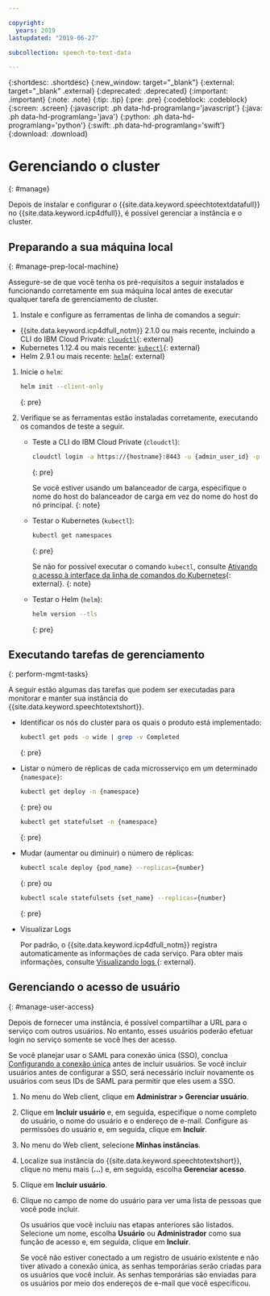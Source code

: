 ```yaml
---

copyright:
  years: 2019
lastupdated: "2019-06-27"

subcollection: speech-to-text-data

---
```


{:shortdesc: .shortdesc}
{:new_window: target="_blank"}
{:external: target="_blank" .external}
{:deprecated: .deprecated}
{:important: .important}
{:note: .note}
{:tip: .tip}
{:pre: .pre}
{:codeblock: .codeblock}
{:screen: .screen}
{:javascript: .ph data-hd-programlang='javascript'}
{:java: .ph data-hd-programlang='java'}
{:python: .ph data-hd-programlang='python'}
{:swift: .ph data-hd-programlang='swift'}
{:download: .download}

# Gerenciando o cluster
{: #manage}

Depois de instalar e configurar o {{site.data.keyword.speechtotextdatafull}} no {{site.data.keyword.icp4dfull}}, é possível gerenciar a instância e o cluster.

## Preparando a sua máquina local
{: #manage-prep-local-machine}

Assegure-se de que você tenha os pré-requisitos a seguir instalados e funcionando corretamente em sua máquina local antes de executar qualquer tarefa de gerenciamento de cluster.

1. Instale e configure as ferramentas de linha de comandos a seguir:

  - {{site.data.keyword.icp4dfull_notm}} 2.1.0 ou mais recente, incluindo a CLI do IBM Cloud Private: [`cloudctl`](https://www.ibm.com/support/knowledgecenter/SSBS6K_3.1.2/manage_cluster/install_cli.html){: external}
  - Kubernetes 1.12.4 ou mais recente: [`kubectl`](https://docs-icpdata.mybluemix.net/docs/content/SSQNUZ_current/com.ibm.icpdata.doc/zen/install/kubectl-access.html){: external}
  - Helm 2.9.1 ou mais recente: [`helm`](https://helm.sh){: external}

1.  Inicie o `helm`:

    ```bash
    helm init --client-only
    ```
    {: pre}

1.  Verifique se as ferramentas estão instaladas corretamente, executando os comandos de teste a seguir.

    - Teste a CLI do IBM Cloud Private (`cloudctl`):

      ```bash
      cloudctl login -a https://{hostname}:8443 -u {admin_user_id} -p {admin_password}
      ```
      {: pre}

      Se você estiver usando um balanceador de carga, especifique o nome do host do balanceador de carga em vez do nome do host do nó principal.
      {: note}

    - Testar o Kubernetes (`kubectl`):

      ```bash
      kubectl get namespaces
      ```
      {: pre}

      Se não for possível executar o comando `kubectl`, consulte [Ativando o acesso à interface da linha de comandos do Kubernetes](https://www.ibm.com/support/knowledgecenter/SSQNUZ_2.1.0/com.ibm.icpdata.doc/zen/install/kubectl-access.html){: external}.
      {: note}

    - Testar o Helm (`helm`):

      ```bash
      helm version --tls
      ```
      {: pre}

## Executando tarefas de gerenciamento
{: perform-mgmt-tasks}

A seguir estão algumas das tarefas que podem ser executadas para monitorar e manter sua instância do {{site.data.keyword.speechtotextshort}}.

  - Identificar os nós do cluster para os quais o produto está implementado:
    ```bash
    kubectl get pods -o wide | grep -v Completed
    ```
    {: pre}

  - Listar o número de réplicas de cada microsserviço em um determinado `{namespace}`:
    ```bash
    kubectl get deploy -n {namespace}
    ```
    {: pre}
    ou
    ```bash
    kubectl get statefulset -n {namespace}
    ```
    {: pre}

  - Mudar (aumentar ou diminuir) o número de réplicas:
    ```bash
    kubectl scale deploy {pod_name} --replicas={number}
    ```
    {: pre}
    ou
    ```bash
    kubectl scale statefulsets {set_name} --replicas={number}
    ```
    {: pre}

  - Visualizar Logs

    Por padrão, o {{site.data.keyword.icp4dfull_notm}} registra automaticamente as informações de cada serviço. Para obter mais informações, consulte  [ Visualizando logs ](https://www.ibm.com/support/knowledgecenter/SSQNUZ_2.1.0/com.ibm.icpdata.doc/zen/admin/logs.html){: external}.

## Gerenciando o acesso de usuário
{: #manage-user-access}

Depois de fornecer uma instância, é possível compartilhar a URL para o serviço com outros usuários. No entanto, esses usuários poderão efetuar login no serviço somente se você lhes der acesso.

Se você planejar usar o SAML para conexão única (SSO), conclua [Configurando a conexão única](https://www.ibm.com/support/knowledgecenter/SSQNUZ_2.1.0/com.ibm.icpdata.doc/zen/admin/saml-sso.html#saml-sso) antes de incluir usuários. Se você incluir usuários antes de configurar a SSO, será necessário incluir novamente os usuários com seus IDs de SAML para permitir que eles usem a SSO.

1.  No menu do Web client, clique em **Administrar > Gerenciar usuário**.

1.  Clique em **Incluir usuário** e, em seguida, especifique o nome completo do usuário, o nome do usuário e o endereço de e-mail. Configure as permissões do usuário e, em seguida, clique em **Incluir**.

1.  No menu do Web client, selecione **Minhas instâncias**.

1.  Localize sua instância do {{site.data.keyword.speechtotextshort}}, clique no menu mais (**...**) e, em seguida, escolha **Gerenciar acesso**.

1.  Clique em **Incluir usuário**.

1.  Clique no campo de nome do usuário para ver uma lista de pessoas que você pode incluir.

    Os usuários que você incluiu nas etapas anteriores são listados. Selecione um nome, escolha **Usuário** ou **Administrador** como sua função de acesso e, em seguida, clique em **Incluir**.

    Se você não estiver conectado a um registro de usuário existente e não tiver ativado a conexão única, as senhas temporárias serão criadas para os usuários que você incluir. As senhas temporárias são enviadas para os usuários por meio dos endereços de e-mail que você especificou.
